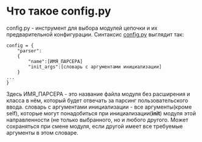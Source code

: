# Что такое config.py
config.py - инструмент для выбора модулей цепочки и их предварительной конфигурации.
Синтаксис [config.py](../config.py) выглядит так:
```
config = {
    "parser":
    {
        "name":[ИМЯ_ПАРСЕРА]
        "init_args":[словарь с аргументами инициализации]
    }
...
}
```
Здесь ИМЯ_ПАРСЕРА - это название файла модуля без расширения и класса в нём, который будет отвечать за парсинг пользовательского ввода.
словарь с аргументами инициализации - все аргументы(кроме self), которые могут понадобиться при инициализации(__init__) модуля этой направленности (не только выбранного, но и любого другого. Может сохраняться при смене модуля, если другой имеет все требуемые аргументы в этом словаре.
